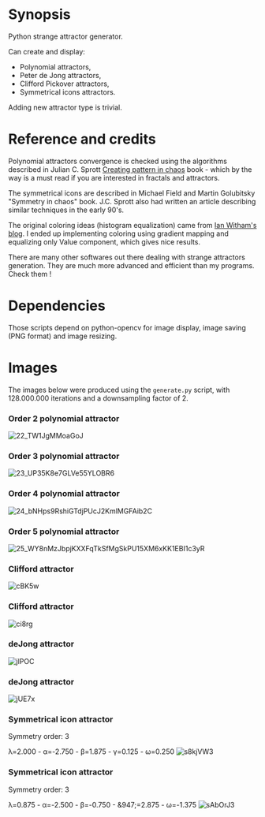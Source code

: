 # Synopsis

Python strange attractor generator.

Can create and display:

- Polynomial attractors,
- Peter de Jong attractors,
- Clifford Pickover attractors,
- Symmetrical icons attractors.

Adding new attractor type is trivial.

# Reference and credits

Polynomial attractors convergence is checked using the algorithms described in Julian C. Sprott [Creating pattern in chaos](http://sprott.physics.wisc.edu/fractals/booktext/sabook.pdf) book - which by the way is a must read if you are interested in fractals and attractors.

The symmetrical icons are described in Michael Field and Martin Golubitsky "Symmetry in chaos" book. J.C. Sprott also had written an article describing similar techniques in the early 90's.

The original coloring ideas (histogram equalization) came from [Ian Witham's blog](http://ianwitham.wordpress.com/category/graphics/strange-attractors-graphics/). I ended up implementing coloring using gradient mapping and equalizing only Value component, which gives nice results.

There are many other softwares out there dealing with strange attractors generation. They are much more advanced and efficient than my programs. Check them !

# Dependencies

Those scripts depend on python-opencv for image display, image saving (PNG format) and image resizing.

# Images

The images below were produced using the `generate.py` script, with 128.000.000 iterations and a downsampling factor of 2.

### Order 2 polynomial attractor
![22_TW1JgMMoaGoJ](https://sebhz.github.io/img/attractors/22_TW1JgMMoaGoJ.png)

### Order 3 polynomial attractor
![23_UP35K8e7GLVe55YLOBR6](https://sebhz.github.io/img/attractors/23_UP35K8e7GLVe55YLOBR6.png)

### Order 4 polynomial attractor
![24_bNHps9RshiGTdjPUcJ2KmlMGFAib2C](https://sebhz.github.io/img/attractors/24_bNHps9RshiGTdjPUcJ2KmlMGFAib2C.png)

### Order 5 polynomial attractor
![25_WY8nMzJbpjKXXFqTkSfMgSkPU15XM6xKK1EBI1c3yR](https://sebhz.github.io/img/attractors/25_WY8nMzJbpjKXXFqTkSfMgSkPU15XM6xKK1EBI1c3yR.png)

### Clifford attractor
![cBK5w](https://sebhz.github.io/img/attractors/cBK5w.png)

### Clifford attractor
![ci8rg](https://sebhz.github.io/img/attractors/ci8rg.png)

### deJong attractor
![jlPOC](https://sebhz.github.io/img/attractors/jlPOC.png)

### deJong attractor
![jUE7x](https://sebhz.github.io/img/attractors/jUE7x.png)

### Symmetrical icon attractor
Symmetry order: 3

&lambda;=2.000 - &alpha;=-2.750 - &beta;=1.875 - &gamma;=0.125 - &omega;=0.250
![s8kjVW3](https://sebhz.github.io/img/attractors/s8kjVW3.png)

### Symmetrical icon attractor
Symmetry order: 3

&#955;=0.875 - &#945;=-2.500 - &#946;=-0.750 - &947;=2.875 - &#969;=-1.375
![sAbOrJ3](https://sebhz.github.io/img/attractors/sAbOrJ3.png)

